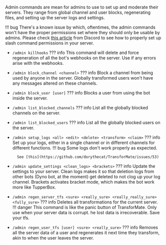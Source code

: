 Admin commands are mean for admins to use to set up and moderate their servers.
They range from global channel and user blocks, regenerating files, and setting
up the server logs and settings.

!!! bug
    There's a known issue by which, oftentimes, the admin commands won't have
    the proper permissions set where they should only be usable by admins. Please
    check [this article](https://discord.com/blog/slash-commands-permissions-discord-apps-bots)
    from Discord to see how to properly set up slash command permissions in your
    server.

- `/admin killhooks`
??? info
    This command will delete and force regeneration of all the bot's webhooks on
    the server. Use if any errors arise with the webhooks.

- `/admin block_channel <channel>`
??? info
    Block a channel from being used by anyone in the server. Globally transformed
    users won't have any messages altered on these channels.

- `/admin block_user [user]`
??? info
    Blocks a user from using the bot inside the server.

- `/admin list_blocked_channels`
??? info
    List all the globally blocked channels on the server.

- `/admin list_blocked_users`
??? info
    List all the globally blocked users on the server.

- `/admin setup_logs <all> <edit> <delete> <transform> <claim>`
??? info
    Set up your logs, either in a single channel or in different channels for
    different functions.
    !!! bug
        Some logs don't work properly as expected.

        See [this](https://github.com/dorythecat/TransforMate/issues/53)

- `/admin update_settings <clean_logs> <brackets>`
??? info
    Update the settings to your server. Clean logs makes it so that deletion logs
    from other bots (Dyno bot, at the moment) get deleted to not clog up your log
    channel. Brackets activates bracket mode, which makes the bot work more like
    TupperBox.

- `/admin regen_server_tfs <sure> <really_sure> <really_really_sure> <fully_sure>`
??? info
    Deletes all transformations for the current server.
    !!! danger
        This command is like the panic button of TransforMate. Only use when your
        server data is corrupt. he lost data is irrecoverable. Save your tfs.

- `/admin regen_user_tfs [user] <sure> <really_sure>`
??? info
    Removes all the server data of a user and regenerates it next time they
    transform, akin to when the user leaves the server.